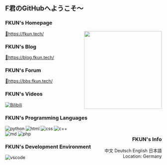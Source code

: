 ## F君のGitHubへようこそ～

### FKUN's Homepage

<a  href="https://fkun.tech/" target="_blank" title="访问FKUN的主页">🔗https://fkun.tech/</a>
<a  href="https://fkun.tech/" target="_blank" title="访问FKUN的主页"><img align="right" width="250px" src="https://fkun.tech/images/avatar.png"/></a>

### FKUN's Blog

<a href="https://blog.fkun.tech/" target="_blank" title="访问FKUN的博客">🔗https://blog.fkun.tech/</a>

### FKUN's Forum

<a href="https://bbs.fkun.tech/" target="_blank" title="访问FKUN的论坛">🔗https://bbs.fkun.tech/</a>

### FKUN's Videos

<p align="left">
  <a href="https://space.bilibili.com/8515147" target="_blank" title="访问FKUN的B站空间"><img src="https://fkun.tech/img/labels/bilibili.svg" alt="Bilibili"></a>

### FKUN's Programming Languages

<p align="left">
  <img alt="python" src="https://fkun.tech/img/labels/py39.svg">
  <img alt="html" src="https://fkun.tech/img/labels/HTML.svg">
  <img alt="css" src="https://fkun.tech/img/labels/CSS.svg">
  <img alt="c++" src="https://fkun.tech/img/labels/C++.svg">
  <br>
  
<img alt="md" src="https://fkun.tech/img/labels/Markdown.svg">
 <img alt="php" src="https://fkun.tech/img/labels/PHP74.svg">
</p>
<!-- <img align="right" style="margin-right:25px; margin-top:-40px;" width="200px" src="https://fkun.tech/img/FKUN_LOGO.svg" /> -->

### FKUN's Development Environment

<p align="left">
  <img alt="vscode" src="https://fkun.tech/img/labels/vscode.svg">
</p>

<div align="right" style="margin-top:-100px;" positon="fixed">
<h3>FKUN's Info </h3> 
  <p>
  中文 Deutsch English 日本語
 <br>
 Location: Germany  
  </p>
</div>